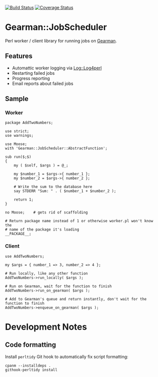 [![Build Status](https://travis-ci.org/pypt/p5-Gearman-JobScheduler.svg?branch=develop)](https://travis-ci.org/pypt/p5-Gearman-JobScheduler) [![Coverage Status](https://coveralls.io/repos/github/pypt/p5-Gearman-JobScheduler/badge.svg?branch=develop)](https://coveralls.io/github/pypt/p5-Gearman-JobScheduler)

# Gearman::JobScheduler

Perl worker / client library for running jobs on [Gearman](http://gearman.org/).

## Features

* Automattic worker logging via [Log::Log4perl](http://search.cpan.org/~mschilli/Log-Log4perl/)
* Restarting failed jobs
* Progress reporting
* Email reports about failed jobs

## Sample

### Worker

    package AddTwoNumbers;

    use strict;
    use warnings;

    use Moose;
    with 'Gearman::JobScheduler::AbstractFunction';

    sub run($;$)
    {
        my ( $self, $args ) = @_;

        my $number_1 = $args->{ number_1 };
        my $number_2 = $args->{ number_2 };

        # Write the sum to the database here
        say STDERR "Sum: " . ( $number_1 + $number_2 );

        return 1;
    }

    no Moose;    # gets rid of scaffolding

    # Return package name instead of 1 or otherwise worker.pl won't know the
    # name of the package it's loading
    __PACKAGE__;

### Client

    use AddTwoNumbers;

    my $args = { number_1 => 3, number_2 => 4 };

    # Run locally, like any other function
    AddTwoNumbers->run_locally( $args );

    # Run on Gearman, wait for the function to finish
    AddTwoNumbers->run_on_gearman( $args );

    # Add to Gearman's queue and return instantly, don't wait for the function to finish
    AddTwoNumbers->enqueue_on_gearman( $args );


# Development Notes

## Code formatting

Install `perltidy` Git hook to automatically fix script formatting:

    cpanm --installdeps .
    githook-perltidy install
